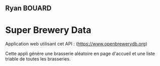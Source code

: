 ## Ryan BOUARD
# Super Brewery Data
Application web utilisant cet API : (https://www.openbrewerydb.org)

Cette appli génère une brasserie aléatoire en page d'accueil et une liste triable de toutes les brasseries.